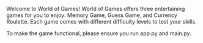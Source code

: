 Welcome to World of Games!
World of Games offers three entertaining games for you to enjoy: Memory Game, Guess Game, and Currency Roulette. Each game comes with different difficulty levels to test your skills.

To make the game functional, please ensure you run app.py and main.py.





